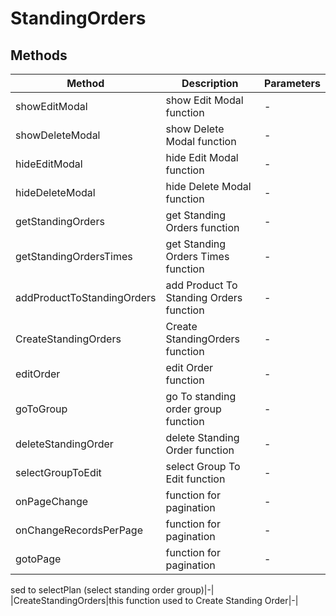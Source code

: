 # StandingOrders

## Methods

<!-- @vuese:StandingOrders:methods:start -->
|Method|Description|Parameters|
|---|---|---|
|showEditModal|show Edit Modal function|-|
|showDeleteModal|show Delete Modal function|-|
|hideEditModal|hide Edit Modal function|-|
|hideDeleteModal|hide Delete Modal function|-|
|getStandingOrders|get Standing Orders function|-|
|getStandingOrdersTimes|get Standing Orders Times function|-|
|addProductToStandingOrders|add Product To Standing Orders function|-|
|CreateStandingOrders|Create StandingOrders function|-|
|editOrder|edit Order function|-|
|goToGroup|go To standing order group function|-|
|deleteStandingOrder|delete Standing Order function|-|
|selectGroupToEdit|select Group To Edit function|-|
|onPageChange|function for pagination|-|
|onChangeRecordsPerPage|function for pagination|-|
|gotoPage|function for pagination|-|

<!-- @vuese:StandingOrders:methods:end -->


sed to selectPlan (select standing order group)|-|
|CreateStandingOrders|this function used to Create Standing Order|-|

<!-- @vuese:standingOrders:methods:end -->


